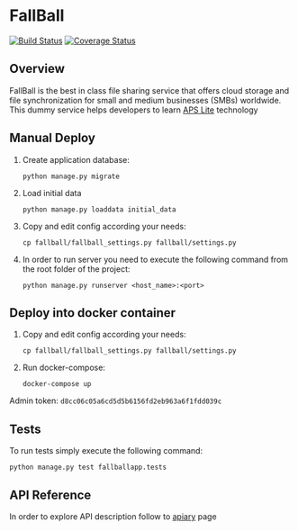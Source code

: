 # FallBall
[![Build Status](https://travis-ci.org/odin-public/fallball-service.svg?branch=master)](https://travis-ci.org/odin-public/fallball-service)
[![Coverage Status](https://coveralls.io/repos/github/odin-public/fallball-service/badge.svg?branch=master)](https://coveralls.io/github/odin-public/fallball-service?branch=master)

## Overview
FallBall is the best in class file sharing service that offers cloud storage and file synchronization for small and medium businesses (SMBs) worldwide.
This dummy service helps developers to learn [APS Lite](http://aps.odin.com) technology 

## Manual Deploy
1. Create application database:
    ```
    python manage.py migrate
    ```
2. Load initial data
    ```
    python manage.py loaddata initial_data
    ```

3. Copy and edit config according your needs:
    ```
    cp fallball/fallball_settings.py fallball/settings.py
    ```

4. In order to run server you need to execute the following command from the root folder of the project:
    ```
    python manage.py runserver <host_name>:<port>
    ```

## Deploy into docker container
1. Copy and edit config according your needs:
    ```
    cp fallball/fallball_settings.py fallball/settings.py
    ```
2. Run docker-compose:
    ```
    docker-compose up
    ```

Admin token:
    ```
    d8cc06c05a6cd5d5b6156fd2eb963a6f1fdd039c
    ```

## Tests
To run tests simply execute the following command:

```
python manage.py test fallballapp.tests
```

## API Reference
In order to explore API description follow to [apiary](http://docs.fallball.apiary.io/) page